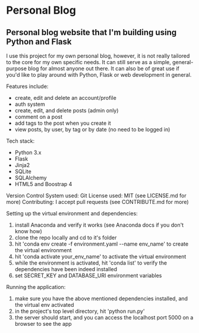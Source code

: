 # Personal Blog

## Personal blog website that I'm building using Python and Flask

I use this project for my own personal blog, however, it is not really tailored to the core for my own specific needs.
It can still serve as a simple, general-purpose blog for almost anyone out there.
It can also be of great use if you'd like to play around with Python, Flask or web development in general.

<!-- add here a link to the blog, and a screenshot of it -->

Features include:
- create, edit and delete an account/profile
- auth system
- create, edit, and delete posts (admin only)
- comment on a post 
- add tags to the post when you create it
- view posts, by user, by tag or by date (no need to be logged in)

Tech stack:
- Python 3.x
- Flask
- Jinja2
- SQLite
- SQLAlchemy
- HTML5 and Boostrap 4

Version Control System used: Git
License used: MIT (see LICENSE.md for more)
Contributing: I accept pull requests (see CONTRIBUTE.md for more)
<!-- add links for the referenced files above -->

Setting up the virtual environment and dependencies:
1. install Anaconda and verify it works (see Anaconda docs if you don't know how)
2. clone the repo locally and cd to it's folder
3. hit 'conda env create -f environment.yaml --name env\_name' to create the virtual environment
4. hit 'conda activate your\_env\_name' to activate the virtual environment
5. while the environment is activated, hit 'conda list' to verify the dependencies have been indeed installed
6. set SECRET\_KEY and DATABASE\_URI environment variables

Running the application:
1. make sure you have the above mentioned dependencies installed, and the virtual env activated
2. in the project's top level directory, hit 'python run.py'
3. the server should start, and you can access the localhost port 5000 on a browser to see the app
